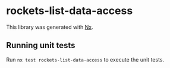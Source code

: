 # rockets-list-data-access

This library was generated with [Nx](https://nx.dev).

## Running unit tests

Run `nx test rockets-list-data-access` to execute the unit tests.
